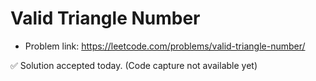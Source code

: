 # Valid Triangle Number
- Problem link: https://leetcode.com/problems/valid-triangle-number/

✅ Solution accepted today. (Code capture not available yet)
